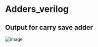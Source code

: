 # Adders_verilog

## Output for carry save adder
![image](https://user-images.githubusercontent.com/81920073/219275074-8e6ae590-3595-4fcb-aacb-81750269f9ff.png)
